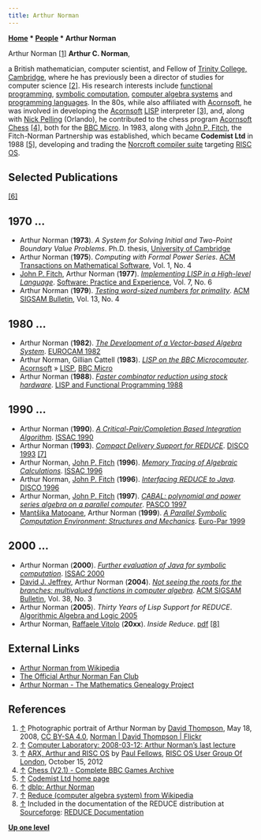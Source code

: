 ```yaml
---
title: Arthur Norman
---
```

**[Home](Home "Home") * [People](People "People") * Arthur Norman**

[](https://flickr.com/photos/39023889@N00/2661630518) Arthur Norman <a id="cite-note-1" href="#cite-ref-1">[1]</a>
**Arthur C. Norman**,

a British mathematician, computer scientist, and Fellow of [Trinity College, Cambridge](https://en.wikipedia.org/wiki/Trinity_College,_Cambridge),
where he has previously been a director of studies for computer science <a id="cite-note-2" href="#cite-ref-2">[2]</a>.
His research interests include [functional programming](https://en.wikipedia.org/wiki/Functional_programming), [symbolic computation](https://en.wikipedia.org/wiki/Symbolic_computation), [computer algebra systems](https://en.wikipedia.org/wiki/Computer_algebra_system) and [programming languages](Languages "Languages").
In the 80s, while also affiliated with [Acornsoft](https://en.wikipedia.org/wiki/Acornsoft), he was involved in developing the [Acornsoft](https://en.wikipedia.org/wiki/Acornsoft_LISP) [LISP](index.php?title=LISP&action=edit&redlink=1 "LISP (page does not exist)") interpreter <a id="cite-note-3" href="#cite-ref-3">[3]</a>,
and, along with [Nick Pelling](Nick_Pelling "Nick Pelling") (Orlando), he contributed to the chess program [Acornsoft Chess](Acornsoft_Chess "Acornsoft Chess") <a id="cite-note-4" href="#cite-ref-4">[4]</a>,
both for the [BBC Micro](BBC_Micro "BBC Micro"). In 1983, along with [John P. Fitch](Mathematician#JohnFitch "Mathematician"), the Fitch-Norman Partnership was established, which became **Codemist Ltd** in 1988 <a id="cite-note-5" href="#cite-ref-5">[5]</a>,
developing and trading the [Norcroft compiler suite](https://en.wikipedia.org/wiki/Norcroft_C_compiler) targeting [RISC OS](https://en.wikipedia.org/wiki/RISC_OS).

## Selected Publications

<a id="cite-note-6" href="#cite-ref-6">[6]</a>

## 1970 ...

- Arthur Norman (**1973**). *A System for Solving Initial and Two-Point Boundary Value Problems*. Ph.D. thesis, [University of Cambridge](https://en.wikipedia.org/wiki/University_of_Cambridge)
- Arthur Norman (**1975**). *Computing with Formal Power Series*. [ACM Transactions on Mathematical Software](ACM#TOMS "ACM"), Vol. 1, No. 4
- [John P. Fitch](Mathematician#JohnFitch "Mathematician"), Arthur Norman (**1977**). *[Implementing LISP in a High-level Language](https://onlinelibrary.wiley.com/doi/abs/10.1002/spe.4380070606)*. [Software: Practice and Experience](https://onlinelibrary.wiley.com/journal/1097024x), Vol. 7, No. 6
- Arthur Norman (**1979**). *[Testing word-sized numbers for primality](https://dl.acm.org/citation.cfm?id=1089176.1089179)*. [ACM SIGSAM Bulletin](ACM#SIGSAM "ACM"), Vol. 13, No. 4

## 1980 ...

- Arthur Norman (**1982**). *[The Development of a Vector-based Algebra System](https://link.springer.com/chapter/10.1007%2F3-540-11607-9_28)*. [EUROCAM 1982](https://dblp.uni-trier.de/db/conf/eurocal/eurocam1982.html)
- Arthur Norman, Gillian Cattell (**1983**). *[LISP on the BBC Microcomputer](http://www.computinghistory.org.uk/det/9786/LISP-on-the-BBC-Microcomputer/)*. [Acornsoft](https://en.wikipedia.org/wiki/Acornsoft) » [LISP](index.php?title=LISP&action=edit&redlink=1 "LISP (page does not exist)"), [BBC Micro](BBC_Micro "BBC Micro")
- Arthur Norman (**1988**). *[Faster combinator reduction using stock hardware](https://dl.acm.org/citation.cfm?id=62716)*. [LISP and Functional Programming 1988](https://dblp.uni-trier.de/db/conf/lfp/lfp1988.html)

## 1990 ...

- Arthur Norman (**1990**). *[A Critical-Pair/Completion Based Integration Algorithm](https://dl.acm.org/citation.cfm?id=96926)*. [ISSAC 1990](https://dblp.uni-trier.de/db/conf/issac/issac90.html)
- Arthur Norman (**1993**). *[Compact Delivery Support for REDUCE](https://dl.acm.org/citation.cfm?id=680613)*. [DISCO 1993](https://dblp.uni-trier.de/db/conf/disco/disco1993.html) <a id="cite-note-7" href="#cite-ref-7">[7]</a>
- Arthur Norman, [John P. Fitch](Mathematician#JohnFitch "Mathematician") (**1996**). *[Memory Tracing of Algebraic Calculations](https://dl.acm.org/citation.cfm?doid=236869.236916)*. [ISSAC 1996](https://dblp.uni-trier.de/db/conf/issac/issac96.html)
- Arthur Norman, [John P. Fitch](Mathematician#JohnFitch "Mathematician") (**1996**). *[Interfacing REDUCE to Java](https://link.springer.com/chapter/10.1007%2F3-540-61697-7_28)*. [DISCO 1996](https://dblp.uni-trier.de/db/conf/disco/disco1996.html)
- Arthur Norman, [John P. Fitch](Mathematician#JohnFitch "Mathematician") (**1997**). *[CABAL: polynomial and power series algebra on a parallel computer](https://researchportal.bath.ac.uk/en/publications/cabal-polynomial-and-power-series-algebra-on-a-parallel-computer)*. [PASCO 1997](https://dblp.uni-trier.de/db/conf/cap/pasco1997.html)
- [Mantŝika Matooane](https://dblp.uni-trier.de/pers/hd/m/Matooane:Mantsika), Arthur Norman (**1999**). *[A Parallel Symbolic Computation Environment: Structures and Mechanics](https://link.springer.com/chapter/10.1007%2F3-540-48311-X_212)*. [Euro-Par 1999](http://dblp.uni-trier.de/db/conf/europar/europar99.html#MatooaneN99)

## 2000 ...

- Arthur Norman (**2000**). *[Further evaluation of Java for symbolic computation](https://dl.acm.org/citation.cfm?doid=345542.345647)*. [ISSAC 2000](https://dblp.uni-trier.de/db/conf/issac/issac2000.html)
- [David J. Jeffrey](Mathematician#DJJeffrey "Mathematician"), Arthur Norman (**2004**). *[Not seeing the roots for the branches: multivalued functions in computer algebra](https://dl.acm.org/citation.cfm?doid=1040034.1040036)*. [ACM SIGSAM Bulletin](ACM#SIGSAM "ACM"), Vol. 38, No. 3
- Arthur Norman (**2005**). *Thirty Years of Lisp Support for REDUCE*. [Algorithmic Algebra and Logic 2005](https://dblp.uni-trier.de/db/conf/birthday/Weispfenning2005.html)
- Arthur Norman, [Raffaele Vitolo](http://poincare.unisalento.it/vitolo/) (**20xx**). *Inside Reduce*. [pdf](https://reduce-algebra.sourceforge.io/lisp-docs/insidereduce.pdf) <a id="cite-note-8" href="#cite-ref-8">[8]</a>

## External Links

- [Arthur Norman from Wikipedia](<https://en.wikipedia.org/wiki/Arthur_Norman_(computer_scientist)>)
- [The Official Arthur Norman Fan Club](http://arthurnorman.org/)
- [Arthur Norman - The Mathematics Genealogy Project](https://www.genealogy.math.ndsu.nodak.edu/id.php?id=91451)

## References

1. <a id="cite-ref-1" href="#cite-note-1">↑</a> Photographic portrait of Arthur Norman by [David Thompson](index.php?title=David_Thompson&action=edit&redlink=1 "David Thompson (page does not exist)"), May 18, 2008, [CC BY-SA 4.0](https://creativecommons.org/licenses/by-sa/4.0/deed.en), [Norman | David Thompson | Flickr](https://flickr.com/photos/39023889@N00/2661630518)
1. <a id="cite-ref-2" href="#cite-note-2">↑</a> [Computer Laboratory: 2008-03-12: Arthur Norman’s last lecture](https://www.cl.cam.ac.uk/misc/news/2008/03-12-acn.html)
1. <a id="cite-ref-3" href="#cite-note-3">↑</a> [ARX, Arthur and RISC OS](http://rougol.jellybaby.net/meetings/2012/PaulFellows/index.html) by [Paul Fellows](http://rougol.jellybaby.net/meetings/2012/oct.html), [RISC OS User Group Of London](http://www.rougol.jellybaby.net/), October 15, 2012
1. <a id="cite-ref-4" href="#cite-note-4">↑</a> [Chess (V2.1) - Complete BBC Games Archive](http://bbcmicro.co.uk/game.php?id=924)
1. <a id="cite-ref-5" href="#cite-note-5">↑</a> [Codemist Ltd home page](http://www.codemist.co.uk/index.html)
1. <a id="cite-ref-6" href="#cite-note-6">↑</a> [dblp: Arthur Norman](https://dblp.uni-trier.de/pers/hd/n/Norman:Arthur_C=)
1. <a id="cite-ref-7" href="#cite-note-7">↑</a> [Reduce (computer algebra system) from Wikipedia](<https://en.wikipedia.org/wiki/Reduce_(computer_algebra_system)>)
1. <a id="cite-ref-8" href="#cite-note-8">↑</a> Included in the documentation of the REDUCE distribution at [Sourceforge](https://en.wikipedia.org/wiki/SourceForge): [REDUCE Documentation](https://reduce-algebra.sourceforge.io/documentation.php)

**[Up one level](People "People")**

